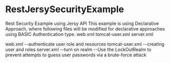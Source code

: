 # RestJersySecurityExample
Rest Security Example using Jersy API
This example is using Declarative Approach,
where following files will be modified for declarative approaches using BASIC Authentication type.
web.xml
tomcat-user.xml
server.xml

web.xml
--authenticate user role and resources
tomcat-user.xml
--creating user and roles
server.xml
--turn on realm 
--Use the LockOutRealm to prevent attempts to guess user passwords via a brute-force attack
